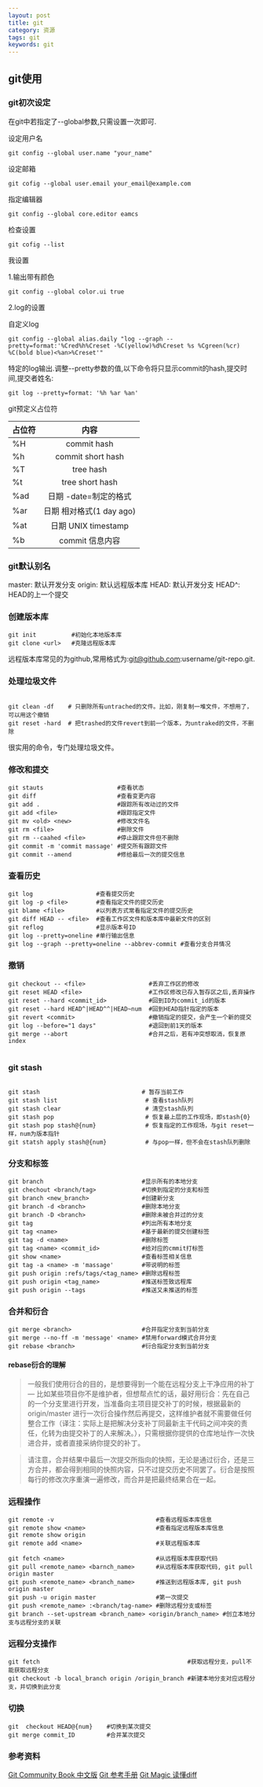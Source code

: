 ```yaml
---
layout: post
title: git
category: 资源
tags: git
keywords: git
---
```


## git使用

### git初次设定

在git中若指定了--global参数,只需设置一次即可.

设定用户名

````shell
git config --global user.name "your_name"
````

设定邮箱

````shell
git cofig --global user.email your_email@example.com
````

指定编辑器

````shell
git config --global core.editor eamcs
````

检查设置

````shell
git cofig --list
````

我设置

1.输出带有颜色

````shell
git config --global color.ui true
````

2.log的设置

自定义log

````shell
git config --global alias.daily "log --graph --pretty=format:'%Cred%h%Creset -%C(yellow)%d%Creset %s %Cgreen(%cr) %C(bold blue)<%an>%Creset'"
````

特定的log输出.调整--pretty参数的值,以下命令将只显示commit的hash,提交时间,提交者姓名:


````shell
git log --pretty=format: '%h %ar %an'
````

git预定义占位符

|  占位符  |  内容                   |
|----------|:----------------------:|
|%H        |commit hash             |
|%h        |commit short hash       |
|%T        |tree hash               |
|%t        |tree short hash         |
|%ad       |日期 -date=制定的格式      |
|%ar       |日期 相对格式(1 day ago)   |
|%at       |日期 UNIX timestamp      |
|%b        |commit 信息内容           |

### git默认别名

master: 默认开发分支
origin: 默认远程版本库
HEAD: 默认开发分支
HEAD^: HEAD的上一个提交

### 创建版本库

````shell
git init          #初始化本地版本库
git clone <url>   #克隆远程版本库
````

远程版本库常见的为github,<url>常用格式为:git@github.com:username/git-repo.git.


### 处理垃圾文件

````shell

git clean -df    # 只删除所有untrached的文件。比如，刚复制一堆文件，不想用了，可以用这个撤销
git reset -hard  # 把trashed的文件revert到前一个版本，为untraked的文件，不删除

````

很实用的命令，专门处理垃圾文件。


### 修改和提交

````shell
git stauts                     #查看状态
git diff                       #查看变更内容
git add .                      #跟踪所有改动过的文件
git add <file>                 #跟踪指定文件
git mv <old> <new>             #修改文件名
git rm <file>                  #删除文件
git rm --caahed <file>         #停止跟踪文件但不删除
git commit -m 'commit massage' #提交所有跟踪文件
git commit --amend             #修给最后一次的提交信息
````

### 查看历史

````shell
git log                  #查看提交历史
git log -p <file>        #查看指定文件的提交历史
git blame <file>         #以列表方式常看指定文件的提交历史
git diff HEAD -- <file>  #查看工作区文件和版本库中最新文件的区别
git reflog               #显示版本号ID
git log --pretty=oneline #单行输出信息
git log --graph --pretty=oneline --abbrev-commit #查看分支合并情况
````

###  撤销

````shell
git checkout -- <file>                  #丢弃工作区的修改
git reset HEAD <file>                   #工作区修改已存入暂存区之后,丢弃操作
git reset --hard <commit_id>            #回到ID为commit_id的版本
git reset --hard HEAD^|HEAD^^|HEAD~num  #回到HEAD指针指定的版本
git revert <commit>                     #撤销指定的提交，会产生一个新的提交
git log --before="1 days"               #退回到前1天的版本
git merge --abort                       #合并之后，若有冲突想取消，恢复原index


````

### git stash

````shell

git stash                             # 暂存当前工作
git stash list                         # 查看stash队列
git stash clear                        # 清空stash队列
git stash pop                          # 恢复最上层的工作现场，即stash{0}
git stash pop stash@{num}              # 恢复指定的工作现场，与git reset一样，num为版本指针
git statsh apply stash@{num}           # 与pop一样，但不会在stash队列删除

````

### 分支和标签

````shell
git branch                            #显示所有的本地分支
git chechout <branch/tag>             #切换到指定的分支和标签
git branch <new_branch>               #创建新分支
git branch -d <branch>                #删除本地分支
git branch -D <branch>                #删除未被合并过的分支
git tag                               #列出所有本地分支
git tag <name>                        #基于最新的提交创建标签
git tag -d <name>                     #删除标签
git tag <name> <commit_id>            #给对应的cmmit打标签
git show <name>                       #查看标签相关信息
git tag -a <name> -m 'massage'        #带说明的标签
git push origin :refs/tags/<tag_name> #删除远程标签
git push origin <tag_name>            #推送标签致远程库
git push origin --tags                #推送又未推送的标签
````

### 合并和衍合

````shell
git merge <branch>                    #合并指定分支到当前分支
git merge --no-ff -m 'message' <name> #禁用forward模式合并分支
git rebase <branch>                   #衍合指定分支到当前分支
````

#### rebase衍合的理解
> 一般我们使用衍合的目的，是想要得到一个能在远程分支上干净应用的补丁 — 比如某些项目你不是维护者，但想帮点忙的话，最好用衍合：先在自己的一个分支里进行开发，当准备向主项目提交补丁的时候，根据最新的 origin/master 进行一次衍合操作然后再提交，这样维护者就不需要做任何整合工作（译注：实际上是把解决分支补丁同最新主干代码之间冲突的责任，化转为由提交补丁的人来解决。），只需根据你提供的仓库地址作一次快进合并，或者直接采纳你提交的补丁。

> 请注意，合并结果中最后一次提交所指向的快照，无论是通过衍合，还是三方合并，都会得到相同的快照内容，只不过提交历史不同罢了。衍合是按照每行的修改次序重演一遍修改，而合并是把最终结果合在一起。


### 远程操作

````shell
git remote -v                             #查看远程版本库信息
git remote show <name>                    #查看指定远程版本库信息
git remote show origin
git remote add <name>                     #关联远程版本库

git fetch <name>                          #从远程版本库获取代码
git pull <remote_name> <barnch_name>      #从远程版本库获取代码, git pull origin master
git push <remote_name> <branch_name>      #推送到远程版本库, git push origin master
git push -u origin master                 #第一次提交
git push <remote_name> :<branch/tag-name> #删除远程分支或标签
git branch --set-upstream <branch_name> <origin/branch_name> #创立本地分支与远程分支的关联
````

### 远程分支操作

````shell
git fetch                                          #获取远程分支，pull不能获取远程分支
git checkout -b local_branch origin /origin_branch #新建本地分支对应远程分支，并切换到此分支
````

### 切换

````shell
git  checkout HEAD@{num}    #切换到某次提交
git merge commit_ID         #合并某次提交
````

### 参考资料
[Git Community Book 中文版](http://gitbook.liuhui998.com/index.html)
[Git 参考手册](http://gitref.org/zh/index.html)
[Git Magic ](http://www-cs-students.stanford.edu/~blynn/gitmagic/intl/zh_cn/index.html)
[读懂diff](http://www.ruanyifeng.com/blog/2012/08/how_to_read_diff.html)
